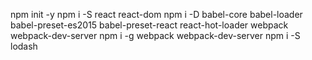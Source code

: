 npm init -y
npm i -S react react-dom
npm i -D babel-core babel-loader babel-preset-es2015 babel-preset-react react-hot-loader webpack webpack-dev-server
npm i -g webpack webpack-dev-server
npm i -S lodash



